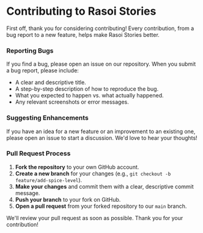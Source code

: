 # Contributing to Rasoi Stories

First off, thank you for considering contributing! Every contribution, from a bug report to a new feature, helps make Rasoi Stories better.



### Reporting Bugs

If you find a bug, please open an issue on our repository. When you submit a bug report, please include:
* A clear and descriptive title.
* A step-by-step description of how to reproduce the bug.
* What you expected to happen vs. what actually happened.
* Any relevant screenshots or error messages.

### Suggesting Enhancements

If you have an idea for a new feature or an improvement to an existing one, please open an issue to start a discussion. We'd love to hear your thoughts!

### Pull Request Process

1.  **Fork the repository** to your own GitHub account.
2.  **Create a new branch** for your changes (e.g., `git checkout -b feature/add-spice-level`).
3.  **Make your changes** and commit them with a clear, descriptive commit message.
4.  **Push your branch** to your fork on GitHub.
5.  **Open a pull request** from your forked repository to our `main` branch.

We'll review your pull request as soon as possible. Thank you for your contribution!